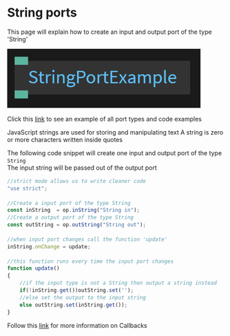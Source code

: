# String ports

This page will explain how to create an input and output port of the type 'String'<br>

![Button](../img/creating_ports_string_port_color.png)<br> 

Click this [link](https://cables.gl/ui/#/project/5b9f692e671e52e512ab3af3) to see an example of all port types and code examples

JavaScript strings are used for storing and manipulating text
A string is zero or more characters written inside quotes

The following code snippet will create one input and output port of the type `String`<br>
The input string will be passed out of the output port

```javascript
//strict mode allows us to write cleaner code
"use strict";

//Create a input port of the type String
const inString  = op.inString("String in");
//Create a output port of the type String
const outString = op.outString("String out");

//when input port changes call the function 'update'
inString.onChange = update;

//this function runs every time the input port changes
function update()
{
    //if the input type is not a String then output a string instead
    if(!inString.get())outString.set('');
    //else set the output to the input string
    else outString.set(inString.get());
}
```

Follow this [link](../../dev_callbacks/dev_callbacks.md) for more information on Callbacks

